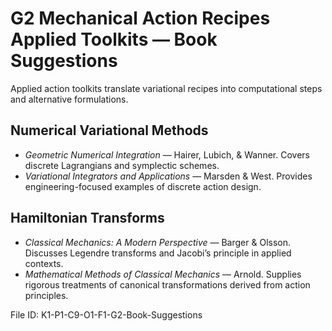 # G2 Mechanical Action Recipes Applied Toolkits — Book Suggestions

Applied action toolkits translate variational recipes into computational steps and alternative formulations.

## Numerical Variational Methods
* *Geometric Numerical Integration* — Hairer, Lubich, & Wanner. Covers discrete Lagrangians and symplectic schemes.
* *Variational Integrators and Applications* — Marsden & West. Provides engineering-focused examples of discrete action design.

## Hamiltonian Transforms
* *Classical Mechanics: A Modern Perspective* — Barger & Olsson. Discusses Legendre transforms and Jacobi’s principle in applied contexts.
* *Mathematical Methods of Classical Mechanics* — Arnold. Supplies rigorous treatments of canonical transformations derived from action principles.

File ID: K1-P1-C9-O1-F1-G2-Book-Suggestions
